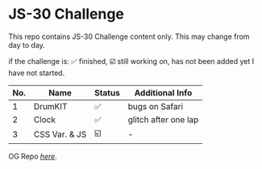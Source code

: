 # JS-30 Challenge
This repo contains JS-30 Challenge content only. This may change from day to day. 

if the challenge is: 
    :white_check_mark: finished, 
    :ballot_box_with_check: still working on, 
    has not been added yet I have not started.

|No.|Name|Status|Additional Info|
|--|--|--|--|
|1|DrumKIT|:white_check_mark:|bugs on Safari|
|2|Clock|:white_check_mark:|glitch after one lap|
|3|CSS Var. & JS|:ballot_box_with_check:|-|




OG Repo [*here*](https://github.com/wesbos/JavaScript30).